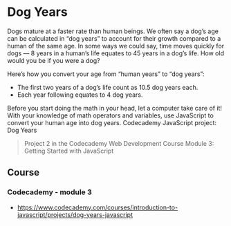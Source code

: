 # Dog Years

Dogs mature at a faster rate than human beings. We often say a dog’s age can be calculated in “dog years” to account for their growth compared to a human of the same age. In some ways we could say, time moves quickly for dogs — 8 years in a human’s life equates to 45 years in a dog’s life. How old would you be if you were a dog?

Here’s how you convert your age from “human years” to “dog years”:
  - The first two years of a dog’s life count as 10.5 dog years each.
  - Each year following equates to 4 dog years.

Before you start doing the math in your head, let a computer take care of it! With your knowledge of math operators and variables, use JavaScript to convert your human age into dog years.
Codecademy JavaScript project: Dog Years

> Project 2 in the Codecademy Web Development Course Module 3: Getting Started with JavaScript

## Course

### Codecademy - module 3

- https://www.codecademy.com/courses/introduction-to-javascript/projects/dog-years-javascript
